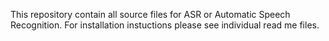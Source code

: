 This repository contain all source files for ASR or Automatic Speech Recognition.
For installation instuctions please see individual read me files.
